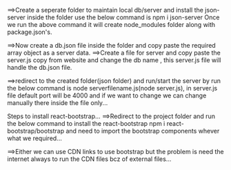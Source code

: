 ==>Create a seperate folder to maintain local db/server and install the json-server inside the folder use the below command
is npm i json-server
Once we run the above command it will create node_modules folder along with package.json's.

==>Now create a db.json file inside the folder and copy paste the required array object as a server data.
==>Create a file for server and copy paste the server.js copy from website and change the db name , this server.js file will handle the db.json file.

==>redirect to the created folder(json folder) and  run/start the server by run the below command is node serverfilename.js(node server.js), in server.js file default port will be 4000 and if we want to change we can change manually there inside the file only...


Steps to install  react-bootstrap...
==>Redirect to the project folder and run the below command to install the react-bootstrap
npm i react-bootstrap/bootstrap and need to import the bootstrap components whever what we required...

==>Either we can use CDN links to use bootstrap but the problem is need the internet always to run the CDN files bcz of external files...


